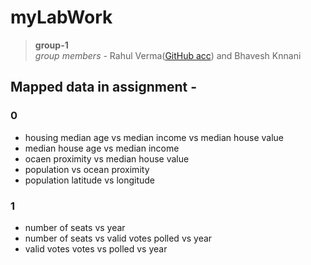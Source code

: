 # myLabWork

>  **group-1**  
  _group members_ - Rahul Verma([GitHub acc](https://github.com/NME-rahul/))  and Bhavesh Knnani


## Mapped data in assignment - 

### **0**
* housing median age vs median income vs median house value
* median house age vs median income
* ocaen proximity vs median house value
* population vs ocean proximity
* population latitude vs longitude

### **1**
* number of seats vs year
* number of seats vs valid votes polled vs year
* valid votes votes vs polled vs year
